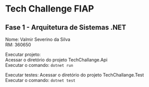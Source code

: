 # Tech Challenge FIAP

## Fase 1 - Arquitetura de Sistemas .NET

Nome: Valmir Severino da Silva <br/>
RM: 360650


Executar projeto: <br/>
Acessar o diretório do projeto TechChallange.Api <br/> 
Executar o comando:
` dotnet run `

Executar testes:
Acessar o diretório do projeto TechChallange.Test <br/>
Executar o comando:
`dotnet test`
